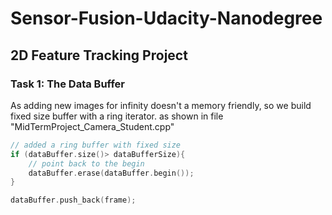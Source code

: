 # Sensor-Fusion-Udacity-Nanodegree

## 2D Feature Tracking Project

### Task 1: The Data Buffer
As adding new images for infinity doesn't a memory friendly, so we build fixed size buffer with a ring iterator.
as shown in file "MidTermProject_Camera_Student.cpp"
```cpp
// added a ring buffer with fixed size
if (dataBuffer.size()> dataBufferSize){
    // point back to the begin
    dataBuffer.erase(dataBuffer.begin());
}

dataBuffer.push_back(frame);  
```

